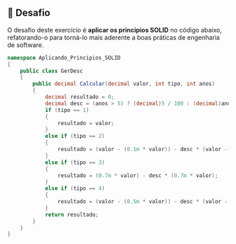 
## 🚀 Desafio  

O desafio deste exercício é **aplicar os princípios SOLID** no código abaixo, refatorando-o para torná-lo mais aderente a boas práticas de engenharia de software.

```csharp
namespace Aplicando_Principios_SOLID
{
    public class GerDesc
    {
        public decimal Calcular(decimal valor, int tipo, int anos)
        {
            decimal resultado = 0;
            decimal desc = (anos > 5) ? (decimal)5 / 100 : (decimal)anos / 100;
            if (tipo == 1)
            {
                resultado = valor;
            }
            else if (tipo == 2)
            {
                resultado = (valor - (0.1m * valor)) - desc * (valor - (0.1m * valor));
            }
            else if (tipo == 3)
            {
                resultado = (0.7m * valor) - desc * (0.7m * valor);
            }
            else if (tipo == 4)
            {
                resultado = (valor - (0.5m * valor)) - desc * (valor - (0.5m * valor));
            }
            return resultado;
        }
    }
}

```